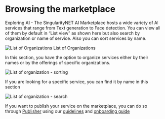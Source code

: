 # Browsing the marketplace

Exploring AI - The SingularityNET AI Marketplace hosts a wide variety of AI services that range from Text generation to Face detection. You can view all of them by default in “List view” as shown here but also search by organization or name of service. Also you can sort services by name.

![List of Organizations](/assets/images/products/AIMarketplace/Marketplace/AllOrganizations.webp)
List of Organizations

In this section, you have the option to organize services either by their names or by the offerings of specific organizations.

![List of organization - sorting](/assets/images/products/AIMarketplace/Marketplace/AllOrganizationsSortBy.webp)


If you are looking for a specific service, you can find it by name in this section

![List of organization - search](/assets/images/products/AIMarketplace/Marketplace/AllOrganizationsSearch.webp)



If you want to publish your service on the marketplace, you can do so through [Publisher](https://publisher.singularitynet.io/) using our [guidelines](/docs/products/DecentralizedAIPlatform/QuickStartGuides/GettingReadyToOnboardCheckUp/) and [onboarding guide](/docs/products/DecentralizedAIPlatform/PublisherPortal/text-guide/)